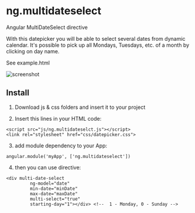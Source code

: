 # ng.multidateselect

Angular MultiDateSelect directive

With this datepicker you will be able to select several dates from dynamic calendar. 
It's possible to pick up all Mondays, Tuesdays, etc. of a month by clicking on day name.

See example.html

![screenshot](http://2no.co/2Bdz.gif)

## Install

1. Download js & css folders and insert it to your project

2. Insert this lines in your HTML code:

```    
<script src="js/ng.multidateselct.js"></script>
<link rel="stylesheet" href="css/datepicker.css">
```

3. add module dependency to your App:

```
angular.module('myApp', ['ng.multidateselect'])
```

4. then you can use directive:

```
<div multi-date-select
         ng-model="date"
         min-date="minDate" 
         max-date="maxDate" 
         multi-select="true"
         starting-day="1"></div> <!--  1 - Monday, 0 - Sunday -->
```